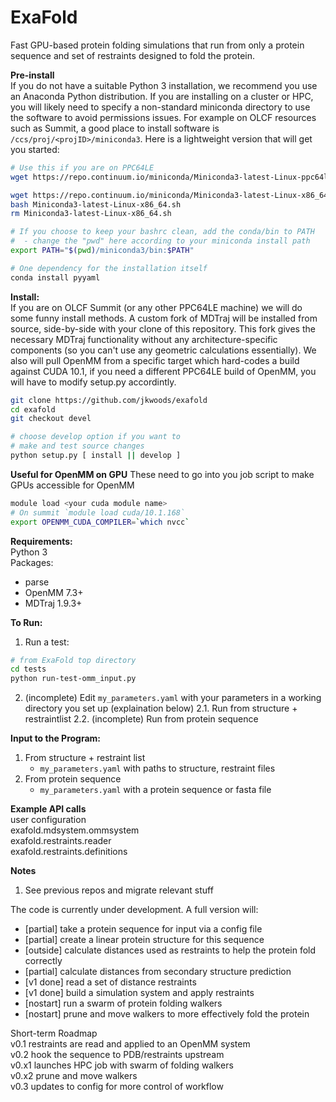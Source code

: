 
# ExaFold
Fast GPU-based protein folding simulations that run from only a protein sequence and set of restraints designed to fold the protein.

**Pre-install**<br />
If you do not have a suitable Python 3 installation, we recommend you use an Anaconda Python distribution.
If you are installing on a cluster or HPC, you will likely need to specify a non-standard miniconda
directory to use the software to avoid permissions issues. For example on OLCF resources such as Summit,
a good place to install software is `/ccs/proj/<projID>/miniconda3`.
Here is a lightweight version that will get you started:
```bash
# Use this if you are on PPC64LE
wget https://repo.continuum.io/miniconda/Miniconda3-latest-Linux-ppc64le.sh
```

```bash
wget https://repo.continuum.io/miniconda/Miniconda3-latest-Linux-x86_64.sh
bash Miniconda3-latest-Linux-x86_64.sh
rm Miniconda3-latest-Linux-x86_64.sh

# If you choose to keep your bashrc clean, add the conda/bin to PATH
#  - change the "pwd" here according to your miniconda install path
export PATH="$(pwd)/miniconda3/bin:$PATH"

# One dependency for the installation itself
conda install pyyaml
```

**Install:**<br />
If you are on OLCF Summit (or any other PPC64LE machine) we will do some funny install methods. A custom fork of 
MDTraj will be installed from source, side-by-side with your clone of this repository. This fork gives the
necessary MDTraj functionality without any architecture-specific components (so you can't use any geometric
calculations essentially). We also will pull OpenMM from a specific target which hard-codes a build against
CUDA 10.1, if you need a different PPC64LE build of OpenMM, you will have to modify setup.py accordintly.
```bash
git clone https://github.com/jkwoods/exafold
cd exafold
git checkout devel

# choose develop option if you want to
# make and test source changes
python setup.py [ install || develop ]
```
**Useful for OpenMM on GPU**
These need to go into you job script to make GPUs accessible for OpenMM
```bash
module load <your cuda module name>
# On summit `module load cuda/10.1.168`
export OPENMM_CUDA_COMPILER=`which nvcc`
```

**Requirements:**<br />
Python 3<br />
Packages:
 - parse
 - OpenMM 7.3+
 - MDTraj 1.9.3+

**To Run:**
1. Run a test:
```bash
# from ExaFold top directory
cd tests
python run-test-omm_input.py
```
2. (incomplete) Edit `my_parameters.yaml` with your parameters in a working directory you set up (explaination below)
2.1. Run from structure + restraintlist
2.2. (incomplete) Run from protein sequence

**Input to the Program:**
1. From structure + restraint list
   - `my_parameters.yaml` with paths to structure, restraint files
2. From protein sequence
   - `my_parameters.yaml` with a protein sequence or fasta file

**Example API calls**<br />
user configuration<br />
exafold.mdsystem.ommsystem<br />
exafold.restraints.reader<br />
exafold.restraints.definitions<br />

**Notes**
1. See previous repos and migrate relevant stuff

The code is currently under development. A full version will:
  - [partial] take a protein sequence for input via a config file
  - [partial] create a linear protein structure for this sequence
  - [outside] calculate distances used as restraints to help the protein fold correctly
  - [partial] calculate distances from secondary structure prediction
  - [v1 done] read a set of distance restraints
  - [v1 done] build a simulation system and apply restraints
  - [nostart] run a swarm of protein folding walkers
  - [nostart] prune and move walkers to more effectively fold the protein

Short-term Roadmap<br />
v0.1  restraints are read and applied to an OpenMM system<br />
v0.2  hook the sequence to PDB/restraints upstream<br />
v0.x1 launches HPC job with swarm of folding walkers<br />
v0.x2 prune and move walkers<br />
v0.3  updates to config for more control of workflow<br />
